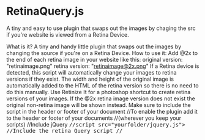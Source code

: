 RetinaQuery.js
==============

A tiny and easy to use plugin that swaps out the images by chaging the src if you're website is viewed from a Retina Device.

What is it?
A tiny and handy little plugin that swaps out the images by changing the source if you're on a Retina Device.
How to use it:
Add @2x to the end of each retina image in your website like this: 
original version: "retinaimage.png" 
retina version: "retinaimage@2x.png"
If a Retina device is detected, this script will automatically change your images to retina versions if they exist. 
The width and height of the original image is automatically added to the HTML of the retina version so there is no need to do this manually.
Use Retinize It for a photoshop shortcut to create retina versions of your images.
If the @2x retina image version does not exist the original non-retina image will be shown instead.
Make sure to include the script in the header or footer of your document
//To enable the plugin add it to the header or footer of your documents 
//(wherever you keep your scripts)
//Include jQuery
<tt>
//script src="yourfolder/jquery.js"></script>
//Include the retina Query script
//<script src="yourfolder/retina-query.js"><script/>
//Apply retina query to all elements in the body, a.k.a everything
//<script>
//$('body').retinaQuery();
 
//Disable retina on specific elements, of course you can change the class to anything you like
//$('.noretina').retinaQuery({nope: true});
 
//Force retina on specific elements, of course you can change the class to anything you like
//$('.forceretina').retinaQuery({force: true})
//</script>

</tt>
